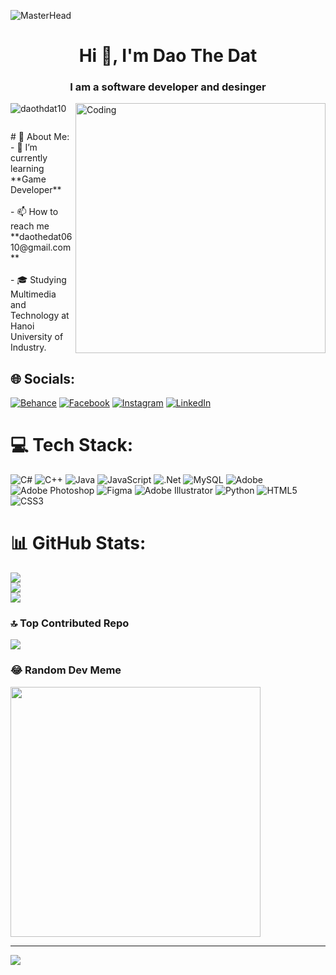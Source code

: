 ![MasterHead](https://media.licdn.com/dms/image/D5622AQFDFw2gHK18TQ/feedshare-shrink_1280/0/1716299864189?e=1719446400&v=beta&t=cDYNNyCuXHLbcsetHOj6yBv7SlWWjcZ6mpuv8XcX-10)
<h1 align="center">Hi 👋, I'm Dao The Dat</h1>
<h3 align="center">I am a software developer and desinger</h3>
<img align="right" alt="Coding" width="400"  " src="https://rajacepat.com/assets/frontend/img/webdev.gif">

<p align="left"> <img src="https://komarev.com/ghpvc/?username=daothdat10&label=Profile%20views&color=0e75b6&style=flat" alt="daothdat10" /> </p>

<p align="left"> <a href="https://twitter.com/" target="blank"><img src="https://img.shields.io/twitter/follow/?logo=twitter&style=for-the-badge" alt="" /></a> </p>
# 💫 About Me:
- 🌱 I’m currently learning **Game Developer**<br><br>- 📫 How to reach me **daothedat0610@gmail.com**<br><br>- 🎓 Studying Multimedia and Technology at Hanoi University of Industry.


## 🌐 Socials:
[![Behance](https://img.shields.io/badge/Behance-1769ff?logo=behance&logoColor=white)](https://behance.net/https://www.behance.net/t10o) [![Facebook](https://img.shields.io/badge/Facebook-%231877F2.svg?logo=Facebook&logoColor=white)](https://facebook.com/https://www.facebook.com/tobin.mit.927) [![Instagram](https://img.shields.io/badge/Instagram-%23E4405F.svg?logo=Instagram&logoColor=white)](https://instagram.com/dthdattt_manu) [![LinkedIn](https://img.shields.io/badge/LinkedIn-%230077B5.svg?logo=linkedin&logoColor=white)](https://linkedin.com/in/https://www.linkedin.com/in/dat-dao-13821829a/) 

# 💻 Tech Stack:
![C#](https://img.shields.io/badge/c%23-%23239120.svg?style=for-the-badge&logo=csharp&logoColor=white) ![C++](https://img.shields.io/badge/c++-%2300599C.svg?style=for-the-badge&logo=c%2B%2B&logoColor=white) ![Java](https://img.shields.io/badge/java-%23ED8B00.svg?style=for-the-badge&logo=openjdk&logoColor=white) ![JavaScript](https://img.shields.io/badge/javascript-%23323330.svg?style=for-the-badge&logo=javascript&logoColor=%23F7DF1E) ![.Net](https://img.shields.io/badge/.NET-5C2D91?style=for-the-badge&logo=.net&logoColor=white) ![MySQL](https://img.shields.io/badge/mysql-4479A1.svg?style=for-the-badge&logo=mysql&logoColor=white) ![Adobe](https://img.shields.io/badge/adobe-%23FF0000.svg?style=for-the-badge&logo=adobe&logoColor=white) ![Adobe Photoshop](https://img.shields.io/badge/adobe%20photoshop-%2331A8FF.svg?style=for-the-badge&logo=adobe%20photoshop&logoColor=white) ![Figma](https://img.shields.io/badge/figma-%23F24E1E.svg?style=for-the-badge&logo=figma&logoColor=white) ![Adobe Illustrator](https://img.shields.io/badge/adobe%20illustrator-%23FF9A00.svg?style=for-the-badge&logo=adobe%20illustrator&logoColor=white) ![Python](https://img.shields.io/badge/python-3670A0?style=for-the-badge&logo=python&logoColor=ffdd54) ![HTML5](https://img.shields.io/badge/html5-%23E34F26.svg?style=for-the-badge&logo=html5&logoColor=white) ![CSS3](https://img.shields.io/badge/css3-%231572B6.svg?style=for-the-badge&logo=css3&logoColor=white)
# 📊 GitHub Stats:
![](https://github-readme-stats.vercel.app/api?username=daothdat10&theme=dark&hide_border=false&include_all_commits=false&count_private=false)<br/>
![](https://github-readme-streak-stats.herokuapp.com/?user=daothdat10&theme=dark&hide_border=false)<br/>
![](https://github-readme-stats.vercel.app/api/top-langs/?username=daothdat10&theme=dark&hide_border=false&include_all_commits=false&count_private=false&layout=compact)

### 🔝 Top Contributed Repo
![](https://github-contributor-stats.vercel.app/api?username=daothdat10&limit=5&theme=dark&combine_all_yearly_contributions=true)

### 😂 Random Dev Meme
<img src='https://memer-new.vercel.app/' style="height: 400px;"/>

---
[![](https://visitcount.itsvg.in/api?id=daothdat10&icon=0&color=0)](https://visitcount.itsvg.in)

<!-- Proudly created with GPRM ( https://gprm.itsvg.in ) -->
